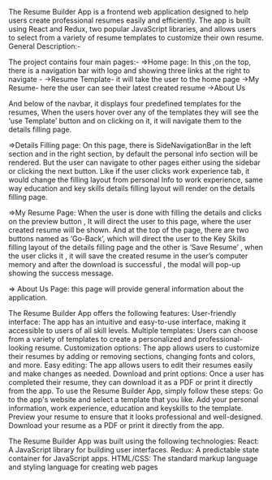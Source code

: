 The Resume Builder App is a frontend web application designed to help users create professional resumes easily and efficiently. The app is built using React and Redux, two popular JavaScript libraries, and allows users to select from a variety of resume templates to customize their own resume. General Description:-

The project contains four main pages:- =>Home page: In this ,on the top, there is a navigation bar with logo and showing three links at the right to navigate - ->Resume Template- it will take the user to the home page ->My Resume- here the user can see their latest created resume ->About Us

And below of the navbar, it displays four predefined templates for the resumes, When the users hover over any of the templates they will see the ‘use Template’ button and on clicking on it, it will navigate them to the details filling page.

=>Details Filling page: On this page, there is SideNavigationBar in the left section and in the right section, by default the personal info section will be rendered. But the user can navigate to other pages either using the sidebar or clicking the next button. Like if the user clicks work experience tab, it would change the filling layout from personal Info to work experience, same way education and key skills details filling layout will render on the details filling page.

=>My Resume Page: When the user is done with filling the details and clicks on the preview button , It will direct the user to this page, where the user created resume will be shown. And at the top of the page, there are two buttons named as ‘Go-Back’, which will direct the user to the Key Skills filling layout of the details filling page and the other is ‘Save Resume’ , when the user clicks it , it will save the created resume in the user’s computer memory and after the download is successful , the modal will pop-up showing the success message.

⇒ About Us Page: this page will provide general information about the application.

The Resume Builder App offers the following features: User-friendly interface: The app has an intuitive and easy-to-use interface, making it accessible to users of all skill levels. Multiple templates: Users can choose from a variety of templates to create a personalized and professional-looking resume. Customization options: The app allows users to customize their resumes by adding or removing sections, changing fonts and colors, and more. Easy editing: The app allows users to edit their resumes easily and make changes as needed. Download and print options: Once a user has completed their resume, they can download it as a PDF or print it directly from the app. To use the Resume Builder App, simply follow these steps: Go to the app's website and select a template that you like. Add your personal information, work experience, education and keyskills to the template. Preview your resume to ensure that it looks professional and well-designed. Download your resume as a PDF or print it directly from the app.

The Resume Builder App was built using the following technologies: React: A JavaScript library for building user interfaces. Redux: A predictable state container for JavaScript apps. HTML/CSS: The standard markup language and styling language for creating web pages
